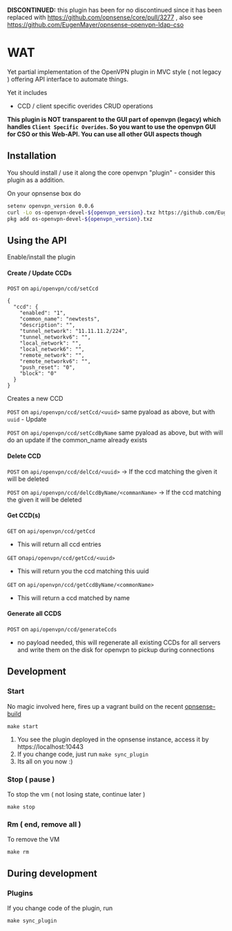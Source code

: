 **DISCONTINUED:** this plugin has been for no discontinued since it has been replaced with https://github.com/opnsense/core/pull/3277 , also see https://github.com/EugenMayer/opnsense-openvpn-ldap-cso

# WAT

Yet partial implementation of the OpenVPN plugin in MVC style ( not legacy ) offering API interface to automate things.

Yet it includes

 - CCD / client specific overides CRUD operations
 
**This plugin is NOT transparent to the GUI part of openvpn (legacy) which handles `Client Specific Overides`. So you 
want to use the openvpn GUI for CSO or this Web-API. You can use all other GUI aspects though**
 
## Installation

You should install / use it along the core openvpn "plugin" - consider this plugin as a addition.

On your opnsense box do

```bash
setenv openvpn_version 0.0.6
curl -Lo os-openvpn-devel-${openvpn_version}.txz https://github.com/EugenMayer/opnsense-openvpn-plugin/raw/master/dist/os-openvpn-devel-${openvpn_version}.txz
pkg add os-openvpn-devel-${openvpn_version}.txz
```

## Using the API

Enable/install the plugin

#### Create / Update CCDs

`POST` on `api/openvpn/ccd/setCcd`
```
{
  "ccd": { 
    "enabled": "1",
    "common_name": "newtests",
    "description": "",
    "tunnel_network": "11.11.11.2/224",
    "tunnel_networkv6": "",
    "local_network": "",
    "local_network6": "",
    "remote_network": "",
    "remote_networkv6": "",
    "push_reset": "0",
    "block": "0"
  }
}
```
Creates a new CCD


`POST` on `api/openvpn/ccd/setCcd/<uuid>`
same pyaload as above, but with `uuid` - Update 


`POST` on `api/openvpn/ccd/setCcdByName`
same pyaload as above, but with will do an update if the common_name already exists 

#### Delete CCD

`POST`  on `api/openvpn/ccd/delCcd/<uuid>`
-> If the ccd matching the given <uuid> it will be deleted

`POST`  on `api/openvpn/ccd/delCcdByName/<commanName>`
-> If the ccd matching the given <commonName> it will be deleted

#### Get CCD(s)

`GET` on `api/openvpn/ccd/getCcd` 
- This will return all ccd entries

`GET` on`api/openvpn/ccd/getCcd/<uuid>`
- This will return you the ccd matching this uuid

`GET` on `api/openvpn/ccd/getCcdByName/<commonName>` 
- This will return a ccd matched by name

#### Generate all CCDS

`POST` on `api/openvpn/ccd/generateCcds`
- no payload needed, this will regenerate all existing CCDs for all servers and write them on the disk for openvpn to pickup during connections

## Development

### Start

No magic involved here, fires up a vagrant build on the recent [opnsense-build](https://app.vagrantup.com/eugenmayer/boxes/opnsense)

```
make start
```

1. You see the plugin deployed in the opnsense instance, access it by https://localhost:10443
2. If you change code, just run `make sync_plugin`
3. Its all on you now :)

### Stop ( pause )
To stop the vm ( not losing state, continue later )
```   
make stop
```

### Rm ( end, remove all )
To remove the VM
```
make rm
```

## During development

### Plugins

If you change code of the plugin, run

    make sync_plugin 
